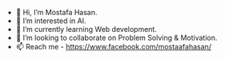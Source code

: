 - 👋 Hi, I’m Mostafa Hasan.
- 👀 I’m interested in AI.
- 🌱 I’m currently learning Web development.
- 💞️ I’m looking to collaborate on Problem Solving & Motivation.
- 📫 Reach me - https://www.facebook.com/mostaafahasan/

<!---
TheDarkifY/TheDarkifY is a ✨ special ✨ repository because its `README.md` (this file) appears on your GitHub profile.
You can click the Preview link to take a look at your changes.
--->
